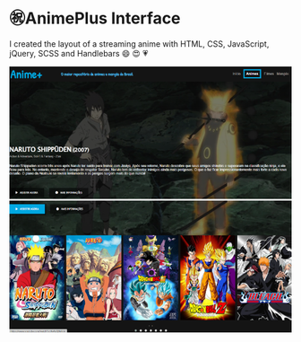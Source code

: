<h1>㊗️AnimePlus Interface</h1>

<p>I created the layout of a streaming anime with HTML, CSS, JavaScript, jQuery, SCSS and Handlebars 😄 😍 💗</p> 

<img src="img-final-design/anime_plus-1.png" alt="print-1">

<img src="img-final-design/anime_plus-2.png" alt="print-2">
